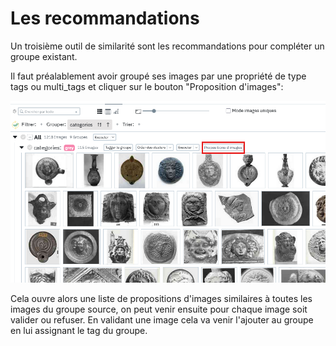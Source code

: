 # Les recommandations

Un troisième outil de similarité sont les recommandations pour compléter un groupe existant. 

Il faut préalablement avoir groupé ses images par une propriété de type tags ou multi_tags et cliquer sur le bouton "Proposition d'images":

![Alt text](../images/reco1.png)

Cela ouvre alors une liste de propositions d'images similaires à toutes les images du groupe source, on peut venir ensuite pour chaque image soit valider ou refuser. En validant une image cela va venir l'ajouter au groupe en lui assignant le tag du groupe.